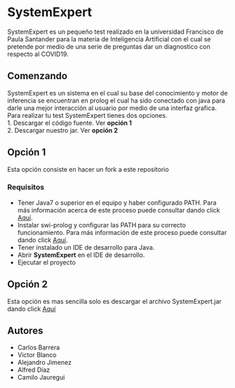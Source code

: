 
<h1>SystemExpert</h1>
<span>SystemExpert es un pequeño test realizado en la universidad Francisco de Paula Santander para la materia de Inteligencia Artificial con el cual se pretende por medio de una serie de preguntas dar un diagnostico con respecto al COVID19.</span>
<h2>Comenzando</h2>
<span>SystemExpert es un sistema en el cual su base del conocimiento y motor de inferencia se encuentran en prolog el cual ha sido conectado con java para darle una mejor interacción al usuario por medio de una interfaz grafica.</span>
</br>
<span>Para realizar tu test SystemExpert tienes dos opciones.</span>
</br>
<span>  1. Descargar el código fuente. Ver <b>opción 1</b></span>
</br>
<span>  2. Descargar nuestro jar. Ver <b>opción 2</b></span>
<h2>Opción 1</h2>
<span>Esta opción consiste en hacer un fork a este repositorio</span> 
<h3>Requisitos</h3>
<ul>
  <li>Tener Java7 o superior en el equipo y haber configurado PATH. Para más información acerca de este proceso puede consultar dando click <a href="https://www.java.com/es/download/help/index_installing.xml" target="_blank">Aquí</a>.
  </li>
  <li>Instalar swi-prolog y configurar las PATH para su correcto funcionamiento. Para más información de este proceso puede consultar dando click <a href="https://www.swi-prolog.org/Download.html" target="_blank">Aquí</a>.
  </li>
  <li>Tener instalado un IDE de desarrollo para Java.</li>
  <li>Abrir <b>SystemExpert</b> en el IDE de desarrollo.</li>
  <li>Ejecutar el proyecto</li>
</ul>
<h2>Opción 2</h2>
<span>Esta opción es mas sencilla solo es descargar el archivo SystemExpert.jar dando click <a href="https://drive.google.com/file/d/1Kha25_P6tQ0N9mSlRCZT94rQjzbE8lSB/view?usp=sharing" target="_blank">Aquí</a></span>
<h2>Autores</h2>
<ul>
  <li>Carlos Barrera</li>
  <li>Victor Blanco</li>
  <li>Alejandro Jimenez</li>
  <li>Alfred Diaz</li>
  <li>Camilo Jauregui</li>
</ul>

